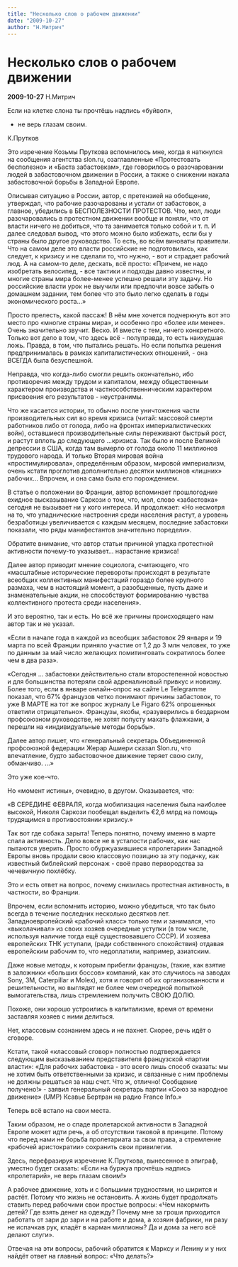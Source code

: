 ```yaml
---
title: "Несколько слов о рабочем движении"
date: "2009-10-27"
author: "Н.Митрич"
---
```


# Несколько слов о рабочем движении

**2009-10-27** Н.Митрич

Если на клетке слона ты прочтёшь надпись «буйвол», 

- не верь глазам своим.

К.Прутков

Это изречение Козьмы Пруткова вспомнилось мне, когда я наткнулся на сообщения  агентства slon.ru, озаглавленные «Протестовать бесполезно» и «Баста забастовкам», где говорилось о разочаровании людей в забастовочном движении в России, а также о снижении накала забастовочной борьбы в Западной Европе.

Описывая ситуацию в России, автор, с претензией на обобщение, утверждал, что рабочие разочарованы и устали от забастовок, а главное, убедились в БЕСПОЛЕЗНОСТИ ПРОТЕСТОВ. Что, мол, люди разочаровались в протестном движении вообще и поняли, что от власти ничего не добиться, что та занимается только собой и т. п. И далее следовал вывод, что этого можно было избежать, если бы у страны было другое руководство. То есть, во всём виноваты правители. Что на самом деле это власти российские не подготовились, как следует, к кризису и не сделали то, что нужно, - вот и страдает рабочий люд. А на самом-то деле, дескать, всё просто: «Причем, не надо изобретать велосипед, - все тактики и подходы давно известны, и многие страны мира более-менее успешно решали эту задачу. Но российские власти урок не выучили или предпочли вовсе забыть о домашнем задании, тем более что это было легко сделать в годы экономического роста...» 

Просто прелесть, какой пассаж! В нём мне хочется подчеркнуть вот это место про «многие страны мира», и особенно про «более или менее». Очень значительно звучит. Веско. И вместе с тем, ничего конкретного. Только вот дело в том, что здесь всё - полуправда, то есть наихудшая ложь. Правда, в том, что пытались решать. Но если попытка решения предпринималась в рамках капиталистических отношений, - она ВСЕГДА была безуспешной.

Неправда, что когда-либо смогли решить окончательно, ибо противоречия между трудом и капиталом, между общественным характером производства и частнособственническим характером присвоения его результатов - неустранимы.

Что же касается истории, то обычно после уничтожения части производительных сил во время кризиса (читай: массовой смерти работников либо от голода, либо на фронтах империалистических войн), оставшиеся производительные силы переживают быстрый рост, и растут вплоть до следующего ...кризиса. Так было и после Великой депрессии в США, когда там вымерло от голода около 11 миллионов трудового народа. И только Вторая мировая война «простимулировала», определённым образом, мировой империализм, очень кстати проглотив дополнительно десятки миллионов «лишних» рабочих... Впрочем, и она сама была его порождением.

В статье о положении во Франции, автор вспоминает прошлогодние ехидное высказывание Саркози о том, что, мол, слово «забастовка» сегодня не вызывает ни у кого интереса. И продолжает: «Но несмотря на то, что упаднические настроения среди населения растут, а уровень безработицы увеличивается с каждым месяцем, последние забастовки показали, что ряды манифестантов значительно поредели».

Обратите внимание, что автор статьи причиной упадка протестной активности почему-то указывает... нарастание кризиса!

Далее автор приводит мнение социолога, считающего, что «масштабные исторические перевороты происходят в результате всеобщих коллективных манифестаций гораздо более крупного размаха, чем в настоящий момент, а разобщенные, пусть даже и знаменательные акции, не способствуют формированию чувства коллективного протеста среди населения».

И это вероятно, так и есть. Но всё же причины происходящего нам автор так и не указал.

«Если в начале года в каждой из всеобщих забастовок 29 января и 19 марта по всей Франции приняло участие от 1,2 до 3 млн человек, то уже по данным за май число желающих помитинговать сократилось более чем в два раза».

«Сегодня ... забастовки действительно стали второстепенной новостью и для большинства потеряли свой адреналиновый привкус и новизну. Более того, если в январе онлайн-опрос на сайте Le Telegramme показал, что 67% французов четко понимают причины забастовок, то уже В МАРТЕ на тот же вопрос журналу Le Figaro 62% опрошенных ответили отрицательно». Французы, якобы, «разуверились в бездарном профсоюзном руководстве, не хотят попусту махать флажками, а перешли на «индивидуальные методы борьбы».

Далее автор пишет, что «генеральный секретарь Объединенной профсоюзной федерации Жерар Ашиери сказал Slon.ru, что впечатление, будто забастовочное движение теряет свою силу, обманчиво. ...»

Это уже кое-что.

Но «момент истины», очевидно, в другом. Оказывается, что:

«В СЕРЕДИНЕ ФЕВРАЛЯ, когда мобилизация населения была наиболее высокой, Николя Саркози пообещал выделить €2,6 млрд на помощь трудящимся в противостоянии кризису.»

Так вот где собака зарыта! Теперь понятно, почему именно в марте спала активность. Дело вовсе не в усталости рабочих, как нас пытаются уверить. Просто обуржуазившиеся «пролетарии» Западной Европы вновь продали свою классовую позицию за эту подачку, как известный библейский персонаж - своё право первородства за чечевичную похлёбку.

Это и есть ответ на вопрос, почему снизилась протестная активность, в частности, во Франции.

Впрочем, если вспомнить историю, можно убедиться, что так было всегда в течение последних несколько десятков лет. Западноевропейский «рабочий класс» только тем и занимался, что «выколачивал» из своих хозяев очередные уступки (в том числе, используя наличие тогда ещё существовавшего СССР). И хозяева европейских ТНК уступали, (ради собственного спокойствия) отдавая европейским рабочим то, что недоплатили, например, азиатским.

Даже новые методы, к которым прибегли французы, (такие, как взятие в заложники «больших боссов» компаний, как это случилось на заводах Sony, 3M, Caterpillar и Molex), хотя и говорят об их организованности и решительности, но выглядят не более чем очередной попыткой вымогательства, лишь стремлением получить СВОЮ ДОЛЮ.

Похоже, они хорошо устроились в капитализме, время от времени заставляя хозяев с ними делиться.

Нет, классовым сознанием здесь и не пахнет. Скорее, речь идёт о сговоре.

Кстати, такой «классовый сговор» полностью подтверждается следующим высказыванием представителя французской «партии власти»: «Для рабочих забастовка - это всего лишь способ сказать: мы не хотим быть ответственными за кризис, и связанные с ним проблемы не должны решаться за наш счет. Что ж, отлично! Сообщение получено!» - заявил генеральный секретарь партии «Союз за народное движение» (UMP) Ксавье Бертран на радио France Info.»

Теперь всё встало на свои места.

Таким образом, не о спаде пролетарской активности в Западной Европе может идти речь, а об отсутствии таковой в принципе. Потому что перед нами не борьба пролетариата за свои права, а стремление «рабочей аристократии» сохранить свои привилегии.

Здесь, перефразируя изречение К.Пруткова, вынесенное в эпиграф, уместно будет сказать: «Если на буржуа прочтёшь надпись «пролетарий», не верь глазам своим!»

А рабочее движение, хоть и с большими трудностями, но ширится и растёт. Потому что жизнь не остановить. А жизнь будет продолжать ставить перед рабочими свои простые вопросы: «Чем накормить детей? Где взять денег на одежду? Почему мне за гроши приходится работать от зари до зари и на работе и дома, а хозяин фабрики, ни разу не испачкав рук, кладёт в карман миллионы? Да и дома за него всё делают слуги».

Отвечая на эти вопросы, рабочий обратится к Марксу и Ленину и у них найдёт ответ на главный вопрос: «Что делать?»